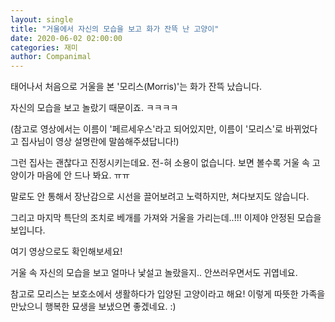 ```yaml
---
layout: single
title: "거울에서 자신의 모습을 보고 화가 잔뜩 난 고양이"
date: 2020-06-02 02:00:00
categories: 재미
author: Companimal
---
```


태어나서 처음으로 거울을 본 '모리스(Morris)'는 화가 잔뜩 났습니다.

자신의 모습을 보고 놀랐기 때문이죠. ㅋㅋㅋㅋ

(참고로 영상에서는 이름이 '페르세우스'라고 되어있지만, 이름이 '모리스'로 바뀌었다고 집사님이 영상 설명란에 말씀해주셨답니다!)

그런 집사는 괜찮다고 진정시키는데요. 전-혀 소용이 없습니다. 보면 볼수록 거울 속 고양이가 마음에 안 드나 봐요. ㅠㅠ

말로도 안 통해서 장난감으로 시선을 끌어보려고 노력하지만, 쳐다보지도 않습니다.

그리고 마지막 특단의 조치로 베개를 가져와 거울을 가리는데..!!! 이제야 안정된 모습을 보입니다.

여기 영상으로도 확인해보세요!

거울 속 자신의 모습을 보고 얼마나 낯설고 놀랐을지.. 안쓰러우면서도 귀엽네요.

참고로 모리스는 보호소에서 생활하다가 입양된 고양이라고 해요! 이렇게 따뜻한 가족을 만났으니 행복한 묘생을 보냈으면 좋겠네요. :)
